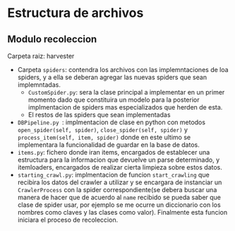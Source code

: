 # Estructura de archivos

## Modulo recoleccion

Carpeta raiz: harvester

- Carpeta `spiders`: contendra los archivos con las implemntaciones de loa spiders, y a ella se deberan agregar las nuevas spiders que sean implemntadas.
  - `CustomSpider.py`: sera la clase principal a implementar en un primer momento dado que constituira un modelo para la posterior implmentacion de spiders mas especializados que herden de esta.
  - El restos de las spiders que sean implementadas
- `DBPipeline.py `: implmentacion de clase en python con metodos `open_spider(self, spider)`, `close_spider(self, spider)` y `process_item(self, item, spider)` donde en este ultimo se implementara la funcionalidad de guardar en la base de datos.
- `items.py`: fichero donde iran items, encargados de establecer una estructura para la informacion que devuelve un parse determinado, y itemloaders, encargados de realizar cierta limpieza sobre estos datos.
- `starting_crawl.py`: implmentacion de funcion `start_crawling` que recibira los datos del crawler a utilizar y se encargara de instanciar un `CrawlerProcess` con la spider correspondiente(se debera buscar una manera de hacer que de acuerdo al `name` recibido se pueda saber que clase de spider usar, por ejemplo se me ocurre un diccionario con los nombres como claves y las clases como valor). Finalmente esta funcion iniciara el proceso de recoleccion.
